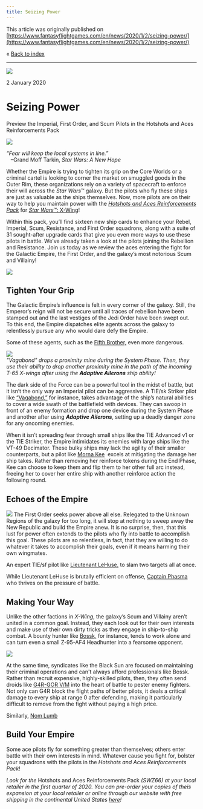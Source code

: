 ```yaml
---
title: Seizing Power
---
```


This article was originally published on [https://www.fantasyflightgames.com/en/news/2020/1/2/seizing-power/](https://www.fantasyflightgames.com/en/news/2020/1/2/seizing-power/)

&laquo; [Back to index](../index.md)

---

![](581c3c70174bceab11f78c63cc9b6c17.jpg)

2 January 2020

Seizing Power
=============

Preview the Imperial, First Order, and Scum Pilots in the Hotshots and Aces Reinforcements Pack

![](ba299f8fe3dd54bfe335f6f7277cc984.png)

_“Fear will keep the local systems in line.”_  
   –Grand Moff Tarkin, _Star Wars: A New Hope_

Whether the Empire is trying to tighten its grip on the Core Worlds or a criminal cartel is looking to corner the market on smuggled goods in the Outer Rim, these organizations rely on a variety of spacecraft to enforce their will across the _Star Wars_™ galaxy. But the pilots who fly these ships are just as valuable as the ships themselves. Now, more pilots are on their way to help you maintain power with the _[Hotshots and Aces Reinforcements Pack](https://www.fantasyflightgames.com/en/products/x-wing-second-edition/products/hotshots-and-aces-reinforcements-pack/)_ for [_Star Wars_™: X-Wing](https://www.fantasyflightgames.com/en/products/x-wing-second-edition/)!

Within this pack, you’ll find sixteen new ship cards to enhance your Rebel, Imperial, Scum, Resistance, and First Order squadrons, along with a suite of 31 sought-after upgrade cards that give you even more ways to use these pilots in battle. We’ve already taken a look at the pilots joining the Rebellion and Resistance. Join us today as we review the aces entering the fight for the Galactic Empire, the First Order, and the galaxy’s most notorious Scum and Villainy!

![](afb5aedc5d52b16f56d5639688818b40.png)

Tighten Your Grip
-----------------

The Galactic Empire’s influence is felt in every corner of the galaxy. Still, the Emperor’s reign will not be secure until all traces of rebellion have been stamped out and the last vestiges of the Jedi Order have been swept out. To this end, the Empire dispatches elite agents across the galaxy to relentlessly pursue any who would dare defy the Empire.

Some of these agents, such as the [Fifth Brother,](0154abcbeef7d901989ff6bf5c02f4b4.png) even more dangerous.

![](de25e131a22d52db31f8d27024ec3bf7.jpg)  
_"Vagabond" drops a proximity mine during the System Phase. Then, they use their ability to drop another proximity mine in the path of the incoming T-65 X-wings after using the **Adaptive Ailerons** ship ability!_ 

The dark side of the Force can be a powerful tool in the midst of battle, but it isn’t the only way an Imperial pilot can be aggressive. A TIE/sk Striker pilot like [“Vagabond,”](7f0958bf046cebed723536c00e3f8c41.png) for instance, takes advantage of the ship’s natural abilities to cover a wide swath of the battlefield with devices. They can swoop in front of an enemy formation and drop one device during the System Phase and another after using **_Adaptive Ailerons_**, setting up a deadly danger zone for any oncoming enemies.

When it isn’t spreading fear through small ships like the TIE Advanced v1 or the TIE Striker, the Empire intimidates its enemies with large ships like the VT-49 Decimator. These bulky ships may lack the agility of their smaller counterparts, but a pilot like [Morna Kee](97d5f41f7e24b5a7193e9f8c682140c0.png)  excels at mitigating the damage her ship takes. Rather than removing her reinforce tokens during the End Phase, Kee can choose to keep them and flip them to her other full arc instead, freeing her to cover her entire ship with another reinforce action the following round.

Echoes of the Empire
--------------------

![](a1fe5922ccd2e3a8a8c070bb185e6fd3.png) The First Order seeks power above all else. Relegated to the Unknown Regions of the galaxy for too long, it will stop at nothing to sweep away the New Republic and build the Empire anew. It is no surprise, then, that this lust for power often extends to the pilots who fly into battle to accomplish this goal. These pilots are so relentless, in fact, that they are willing to do whatever it takes to accomplish their goals, even if it means harming their own wingmates.  

An expert TIE/sf pilot like [Lieutenant LeHuse,](6721343c015ab4c5215e9123c985209a.png) to slam two targets all at once.

While Lieutenant LeHuse is brutally efficient on offense, [Captain Phasma](a1fe5922ccd2e3a8a8c070bb185e6fd3.png) who thrives on the pressure of battle.

Making Your Way
---------------

Unlike the other factions in _X-Wing_, the galaxy’s Scum and Villainy aren’t united in a common goal. Instead, they each look out for their own interests and make use of their own dirty tricks as they engage in ship-to-ship combat. A bounty hunter like [Bossk,](9324e8662dbe57454ff24569d9df9f80.png) for instance, tends to work alone and can turn even a small Z-95-AF4 Headhunter into a fearsome opponent.

![](05d0a3192ce0c2374b6173773decb983.png)

At the same time, syndicates like the Black Sun are focused on maintaining their criminal operations and can't always afford professionals like Bossk. Rather than recruit expensive, highly-skilled pilots, then, they often send droids like [G4R-GOR V/M](03e97addb4a8ea5adfc7c18462b00d2f.png) into the heart of battle to pester enemy fighters. Not only can G4R block the flight paths of better pilots, it deals a critical damage to every ship at range 0 after defending, making it particularly difficult to remove from the fight without paying a high price.

Similarly, [Nom Lumb](f23d367f867c625072d03b6521f62812.png)

Build Your Empire 
------------------

Some ace pilots fly for something greater than themselves; others enter battle with their own interests in mind. Whatever cause you fight for, bolster your squadrons with the pilots in the _Hotshots and Aces Reinforcements Pack_!

_Look for the_ Hotshots and Aces Reinforcements Pack _(SWZ66)_ _at your local retailer in the first quarter of 2020. You can pre-order your copies of theis expansion at your local retailer or online through our website with free shipping in the continental United States [here](https://store.us.asmodee.com/preorders/create/SWZ66/)!_

[](http://community.fantasyflightgames.com/index.php?/forum/222-x-wing/)